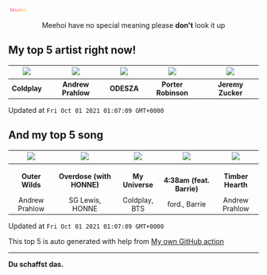 [![Meehoi Logo](https://github.com/beam41/beam41/raw/master/mh.svg)](http://my.meehoi.me/)
<p align="center">Meehoi have no special meaning please <b>don't</b> look it up</p>

## My top 5 artist right now!
<!-- table start -->
|<img src="https://i.scdn.co/image/ab6761610000f178865a3301762a8fce048cb469">|<img src="https://i.scdn.co/image/ab6761610000f178361f535ee1ce64801e751418">|<img src="https://i.scdn.co/image/ab6761610000f17870cc86dd8a11e2d4383d6852">|<img src="https://i.scdn.co/image/ab6761610000f1781804f56bdcb9322c5f3f8f21">|<img src="https://i.scdn.co/image/ab6761610000f17897e6df979e0c39443a6aa0e4">|
| :---: | :---: | :---: | :---: | :---: |
|<b>Coldplay</b>|<b>Andrew Prahlow</b>|<b>ODESZA</b>|<b>Porter Robinson</b>|<b>Jeremy Zucker</b>|

Updated at `Fri Oct 01 2021 01:07:09 GMT+0000`
<!-- table end -->

## And my top 5 song
<!-- table song start -->
|<img src="https://i.scdn.co/image/ab67616d00001e02db6b8ae97f69fee1d432334d">|<img src="https://i.scdn.co/image/ab67616d00001e02113ef593aa679b556f0659b2">|<img src="https://i.scdn.co/image/ab67616d00001e023ed6dca44a955dbe1c06d8fc">|<img src="https://i.scdn.co/image/ab67616d00001e02dbbdb2f6843714b3daa043a0">|<img src="https://i.scdn.co/image/ab67616d00001e02db6b8ae97f69fee1d432334d">|
| :---: | :---: | :---: | :---: | :---: |
|<p><b>Outer Wilds</b></p> Andrew Prahlow|<p><b>Overdose (with HONNE)</b></p> SG Lewis, HONNE|<p><b>My Universe</b></p> Coldplay, BTS|<p><b>4:38am (feat. Barrie)</b></p> ford., Barrie|<p><b>Timber Hearth</b></p> Andrew Prahlow|

Updated at `Fri Oct 01 2021 01:07:09 GMT+0000`
<!-- table song end -->

This top 5 is auto generated with help from [My own GitHub action](https://github.com/beam41/spotify-listening)

---

**Du schaffst das.**